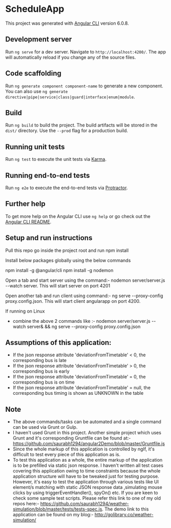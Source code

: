 # ScheduleApp

This project was generated with [Angular CLI](https://github.com/angular/angular-cli) version 6.0.8.

## Development server

Run `ng serve` for a dev server. Navigate to `http://localhost:4200/`. The app will automatically reload if you change any of the source files.

## Code scaffolding

Run `ng generate component component-name` to generate a new component. You can also use `ng generate directive|pipe|service|class|guard|interface|enum|module`.

## Build

Run `ng build` to build the project. The build artifacts will be stored in the `dist/` directory. Use the `--prod` flag for a production build.

## Running unit tests

Run `ng test` to execute the unit tests via [Karma](https://karma-runner.github.io).

## Running end-to-end tests

Run `ng e2e` to execute the end-to-end tests via [Protractor](http://www.protractortest.org/).

## Further help

To get more help on the Angular CLI use `ng help` or go check out the [Angular CLI README](https://github.com/angular/angular-cli/blob/master/README.md).

## Setup and run instructions

Pull this repo go inside the project root and run npm install

Install below packages globally using the below commands

npm install -g @angular/cli
npm install -g nodemon

Open a tab and start server using the command:- nodemon server/server.js --watch server.  This will start server on port 4201

Open another tab and run client using command:- ng serve --proxy-config proxy.config.json. This will start client angularapp on port 4200.


If running on Linux 
* combine the above 2 commands like :- nodemon server/server.js --watch server& && ng serve --proxy-config proxy.config.json



## Assumptions of this application:

* If the json response attribute 'deviationFromTimetable' < 0, the corresponding bus is late
* If the json response attribute 'deviationFromTimetable' > 0, the corresponding bus is early
* If the json response attribute 'deviationFromTimetable' = 0, the corresponding bus is on time
* If the json response attribute 'deviationFromTimetable' = null, the corresponding bus timing is shown as UNKNOWN in the table


## Note
* The above commands/tasks can be automated and a single command can be used via Grunt or Gulp.
* I haven't used Grunt in this project. Another simple project which uses Grunt and it's corresponding Gruntfile can be found
at:- https://github.com/saurabh1294/angular2Demo/blob/master/Gruntfile.js
* Since the whole markup of this application is controlled by ngIf, it's difficult to test every piece of this application as is.
* To test this application as a whole, the entire markup of the application is to be prefilled via static json response. I haven't
  written all test cases covering this application owing to time constraints because the whole application structure will have to
  be tweaked just for testing purpose. However, it's easy to test the application through various tests like UI element/s matching 
  with static JSON response data ,simulating mouse clicks by using triggerEventHandler(), spyOn() etc.
  If you are keen to check some sample test scripts. Please refer this link to one of my old repos 
  here:- https://github.com/saurabh1294/weather-simulation/blob/master/tests/tests-spec.js. The demo link to this application can
  be found on my blog:- http://golibrary.co/weather-simulation/